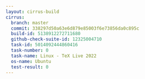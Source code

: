 ```yaml
---
layout: cirrus-build
cirrus:
  branch: master
  commit: 338297d50a63e6d879e85003f6e73856da0c895c
  build-id: 5138912272711680
  github-check-suite-id: 12325004710
  task-id: 5014092444860416
  task-number: 0
  task-name: Linux - TeX Live 2022
  os-name: Ubuntu
  test-result: 0
---
```

